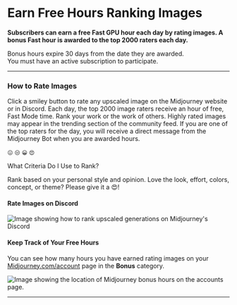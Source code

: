 # Earn Free Hours Ranking Images

**Subscribers can earn a free Fast GPU hour each day by rating images. A bonus Fast hour is awarded to the top 2000 raters each day.**

Bonus hours expire 30 days from the date they are awarded.\
You must have an active subscription to participate.

***

### How to Rate Images <a href="#how-to-rate-images" id="how-to-rate-images"></a>

Click a smiley button to rate any upscaled image on the Midjourney website or in Discord. Each day, the top 2000 image raters receive an hour of free, Fast Mode time. Rank your work or the work of others. Highly rated images may appear in the trending section of the community feed. If you are one of the top raters for the day, you will receive a direct message from the Midjourney Bot when you are awarded hours.

`😖` `😒` `😀` `😍`

What Criteria Do I Use to Rank?

Rank based on your personal style and opinion. Love the look, effort, colors, concept, or theme? Please give it a 😍!

#### Rate Images on Discord

![Image showing how to rank upscaled generations on Midjourney's Discord](https://cdn.document360.io/3040c2b6-fead-4744-a3a9-d56d621c6c7e/Images/Documentation/MJ\_RankDiscord.png)

#### Keep Track of Your Free Hours

You can see how many hours you have earned rating images on your [Midjourney.com/account](https://www.midjourney.com/account/) page in the **Bonus** category.

![Image showing the location of Midjourney bonus hours on the accounts page.](https://cdn.document360.io/3040c2b6-fead-4744-a3a9-d56d621c6c7e/Images/Documentation/MJ\_BonusHours.png)

***
